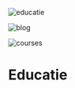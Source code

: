 

![educatie](https://github.com/AYUSHIMAHAJAN/Educatie/assets/96366141/37cab150-b9d9-4650-a084-97f95c5f4b0e)

![blog](https://github.com/AYUSHIMAHAJAN/Educatie/assets/96366141/3318dfa5-909e-496d-910f-d3893f2c159b)


![courses](https://github.com/AYUSHIMAHAJAN/Educatie/assets/96366141/1ccaaffb-d636-409a-a56a-45c5fea27563)









# Educatie
